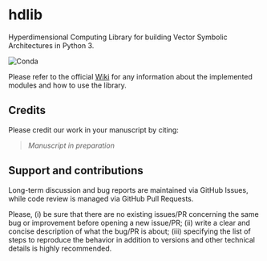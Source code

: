 # hdlib

Hyperdimensional Computing Library for building Vector Symbolic Architectures in Python 3.

![Conda](https://img.shields.io/conda/dn/conda-forge/hdlib?label=hdlib%20on%20Conda)

Please refer to the official [Wiki](https://github.com/cumbof/hdlib/wiki) for any information about the implemented modules and how to use the library.

## Credits

Please credit our work in your manuscript by citing:

> _Manuscript in preparation_

## Support and contributions

Long-term discussion and bug reports are maintained via GitHub Issues, while code review is managed via GitHub Pull Requests.

Please, (i) be sure that there are no existing issues/PR concerning the same bug or improvement before opening a new issue/PR; (ii) write a clear and concise description of what the bug/PR is about; (iii) specifying the list of steps to reproduce the behavior in addition to versions and other technical details is highly recommended.
